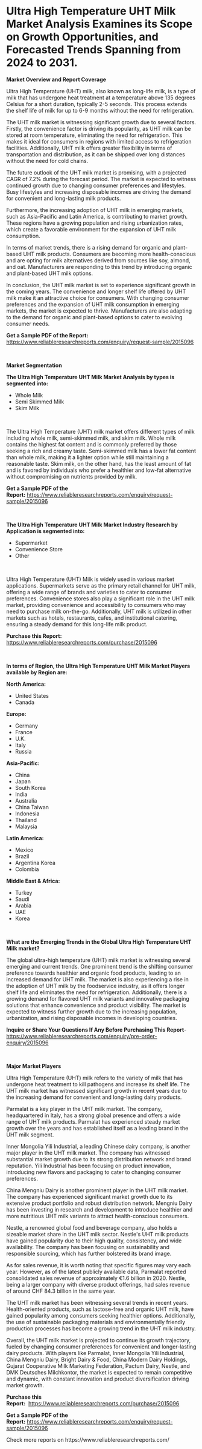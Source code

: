 <p><h1>Ultra High Temperature UHT Milk Market Analysis Examines its Scope on Growth Opportunities, and Forecasted Trends Spanning from 2024 to 2031.</h1></p><p><strong>Market Overview and Report Coverage</strong></p>
<p><p>Ultra High Temperature (UHT) milk, also known as long-life milk, is a type of milk that has undergone heat treatment at a temperature above 135 degrees Celsius for a short duration, typically 2-5 seconds. This process extends the shelf life of milk for up to 6-9 months without the need for refrigeration.</p><p>The UHT milk market is witnessing significant growth due to several factors. Firstly, the convenience factor is driving its popularity, as UHT milk can be stored at room temperature, eliminating the need for refrigeration. This makes it ideal for consumers in regions with limited access to refrigeration facilities. Additionally, UHT milk offers greater flexibility in terms of transportation and distribution, as it can be shipped over long distances without the need for cold chains.</p><p>The future outlook of the UHT milk market is promising, with a projected CAGR of 7.2% during the forecast period. The market is expected to witness continued growth due to changing consumer preferences and lifestyles. Busy lifestyles and increasing disposable incomes are driving the demand for convenient and long-lasting milk products.</p><p>Furthermore, the increasing adoption of UHT milk in emerging markets, such as Asia-Pacific and Latin America, is contributing to market growth. These regions have a growing population and rising urbanization rates, which create a favorable environment for the expansion of UHT milk consumption.</p><p>In terms of market trends, there is a rising demand for organic and plant-based UHT milk products. Consumers are becoming more health-conscious and are opting for milk alternatives derived from sources like soy, almond, and oat. Manufacturers are responding to this trend by introducing organic and plant-based UHT milk options.</p><p>In conclusion, the UHT milk market is set to experience significant growth in the coming years. The convenience and longer shelf life offered by UHT milk make it an attractive choice for consumers. With changing consumer preferences and the expansion of UHT milk consumption in emerging markets, the market is expected to thrive. Manufacturers are also adapting to the demand for organic and plant-based options to cater to evolving consumer needs.</p></p>
<p><strong>Get a Sample PDF of the Report:</strong> <a href="https://www.reliableresearchreports.com/enquiry/request-sample/2015096">https://www.reliableresearchreports.com/enquiry/request-sample/2015096</a></p>
<p>&nbsp;</p>
<p><strong>Market Segmentation</strong></p>
<p><strong>The Ultra High Temperature UHT Milk Market Analysis by types is segmented into:</strong></p>
<p><ul><li>Whole Milk</li><li>Semi Skimmed Milk</li><li>Skim Milk</li></ul></p>
<p>&nbsp;</p>
<p><p>The Ultra High Temperature (UHT) milk market offers different types of milk including whole milk, semi-skimmed milk, and skim milk. Whole milk contains the highest fat content and is commonly preferred by those seeking a rich and creamy taste. Semi-skimmed milk has a lower fat content than whole milk, making it a lighter option while still maintaining a reasonable taste. Skim milk, on the other hand, has the least amount of fat and is favored by individuals who prefer a healthier and low-fat alternative without compromising on nutrients provided by milk.</p></p>
<p><strong>Get a Sample PDF of the Report:</strong>&nbsp;<a href="https://www.reliableresearchreports.com/enquiry/request-sample/2015096">https://www.reliableresearchreports.com/enquiry/request-sample/2015096</a></p>
<p>&nbsp;</p>
<p><strong>The Ultra High Temperature UHT Milk Market Industry Research by Application is segmented into:</strong></p>
<p><ul><li>Supermarket</li><li>Convenience Store</li><li>Other</li></ul></p>
<p>&nbsp;</p>
<p><p>Ultra High Temperature (UHT) Milk is widely used in various market applications. Supermarkets serve as the primary retail channel for UHT milk, offering a wide range of brands and varieties to cater to consumer preferences. Convenience stores also play a significant role in the UHT milk market, providing convenience and accessibility to consumers who may need to purchase milk on-the-go. Additionally, UHT milk is utilized in other markets such as hotels, restaurants, cafes, and institutional catering, ensuring a steady demand for this long-life milk product.</p></p>
<p><strong>Purchase this Report:</strong>&nbsp; <a href="https://www.reliableresearchreports.com/purchase/2015096">https://www.reliableresearchreports.com/purchase/2015096</a></p>
<p>&nbsp;</p>
<p><strong>In terms of Region, the Ultra High Temperature UHT Milk Market Players available by Region are:</strong></p>
<p>
    <p> <strong> North America: </strong>
        <ul>
            <li>United States</li>
            <li>Canada</li>
        </ul>
        </p> 
    <p> <strong> Europe: </strong>
        <ul>
            <li>Germany</li>
            <li>France</li>
            <li>U.K.</li>
            <li>Italy</li>
            <li>Russia</li>
        </ul>
        </p> 
    <p> <strong> Asia-Pacific: </strong>
        <ul>
            <li>China</li>
            <li>Japan</li>
            <li>South Korea</li>
            <li>India</li>
            <li>Australia</li>
            <li>China Taiwan</li>
            <li>Indonesia</li>
            <li>Thailand</li>
            <li>Malaysia</li>
        </ul>
        </p> 
    <p> <strong> Latin America: </strong>
        <ul>
            <li>Mexico</li>
            <li>Brazil</li>
            <li>Argentina Korea</li>
            <li>Colombia</li>
        </ul>
        </p> 
    <p> <strong> Middle East & Africa: </strong>
        <ul>
            <li>Turkey</li>
            <li>Saudi</li>
            <li>Arabia</li>
            <li>UAE</li>
            <li>Korea</li>
        </ul>
    </p>
    </p>
<p>&nbsp;</p>
<p><strong>What are the Emerging Trends in the Global Ultra High Temperature UHT Milk market?</strong></p>
<p><p>The global ultra-high temperature (UHT) milk market is witnessing several emerging and current trends. One prominent trend is the shifting consumer preference towards healthier and organic food products, leading to an increased demand for UHT milk. The market is also experiencing a rise in the adoption of UHT milk by the foodservice industry, as it offers longer shelf life and eliminates the need for refrigeration. Additionally, there is a growing demand for flavored UHT milk variants and innovative packaging solutions that enhance convenience and product visibility. The market is expected to witness further growth due to the increasing population, urbanization, and rising disposable incomes in developing countries.</p></p>
<p><strong>Inquire or Share Your Questions If Any Before Purchasing This Report</strong>- <a href="https://www.reliableresearchreports.com/enquiry/pre-order-enquiry/2015096">https://www.reliableresearchreports.com/enquiry/pre-order-enquiry/2015096</a></p>
<p>&nbsp;</p>
<p><strong>Major Market Players</strong></p>
<p><p>Ultra High Temperature (UHT) milk refers to the variety of milk that has undergone heat treatment to kill pathogens and increase its shelf life. The UHT milk market has witnessed significant growth in recent years due to the increasing demand for convenient and long-lasting dairy products.</p><p>Parmalat is a key player in the UHT milk market. The company, headquartered in Italy, has a strong global presence and offers a wide range of UHT milk products. Parmalat has experienced steady market growth over the years and has established itself as a leading brand in the UHT milk segment.</p><p>Inner Mongolia Yili Industrial, a leading Chinese dairy company, is another major player in the UHT milk market. The company has witnessed substantial market growth due to its strong distribution network and brand reputation. Yili Industrial has been focusing on product innovation, introducing new flavors and packaging to cater to changing consumer preferences.</p><p>China Mengniu Dairy is another prominent player in the UHT milk market. The company has experienced significant market growth due to its extensive product portfolio and robust distribution network. Mengniu Dairy has been investing in research and development to introduce healthier and more nutritious UHT milk variants to attract health-conscious consumers.</p><p>Nestle, a renowned global food and beverage company, also holds a sizeable market share in the UHT milk sector. Nestle's UHT milk products have gained popularity due to their high quality, consistency, and wide availability. The company has been focusing on sustainability and responsible sourcing, which has further bolstered its brand image.</p><p>As for sales revenue, it is worth noting that specific figures may vary each year. However, as of the latest publicly available data, Parmalat reported consolidated sales revenue of approximately €1.6 billion in 2020. Nestle, being a larger company with diverse product offerings, had sales revenue of around CHF 84.3 billion in the same year.</p><p>The UHT milk market has been witnessing several trends in recent years. Health-oriented products, such as lactose-free and organic UHT milk, have gained popularity among consumers seeking healthier options. Additionally, the use of sustainable packaging materials and environmentally friendly production processes has become a growing trend in the UHT milk industry.</p><p>Overall, the UHT milk market is projected to continue its growth trajectory, fueled by changing consumer preferences for convenient and longer-lasting dairy products. With players like Parmalat, Inner Mongolia Yili Industrial, China Mengniu Dairy, Bright Dairy & Food, China Modern Dairy Holdings, Gujarat Cooperative Milk Marketing Federation, Pactum Dairy, Nestle, and DMK Deutsches Milchkontor, the market is expected to remain competitive and dynamic, with constant innovation and product diversification driving market growth.</p></p>
<p><strong>Purchase this Report:</strong>&nbsp;&nbsp;<a href="https://www.reliableresearchreports.com/purchase/2015096">https://www.reliableresearchreports.com/purchase/2015096</a></p>
<p></p>
<p><strong>Get a Sample PDF of the Report:</strong>&nbsp;<a href="https://www.reliableresearchreports.com/enquiry/request-sample/2015096">https://www.reliableresearchreports.com/enquiry/request-sample/2015096</a></p>
<p>Check more reports on https://www.reliableresearchreports.com/</p>